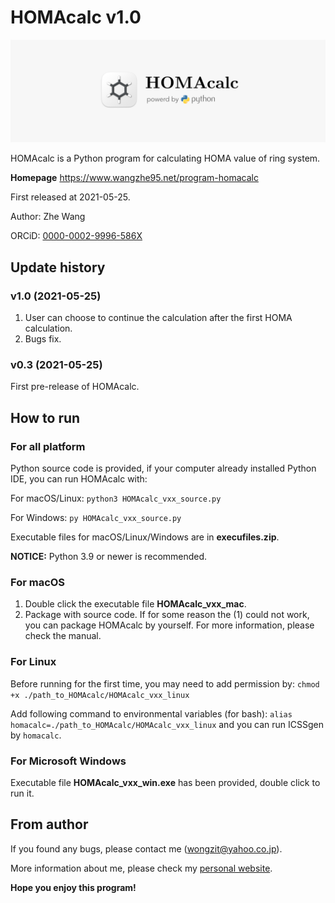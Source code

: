 # HOMAcalc v1.0
![HOMAcalc_icon](HOMAcalc_icon.png)

HOMAcalc is a Python program for calculating HOMA value of ring system.

**Homepage** https://www.wangzhe95.net/program-homacalc

First released at 2021-05-25.

Author: Zhe Wang

ORCiD: [0000-0002-9996-586X](https://orcid.org/0000-0002-9996-586X)

## Update history
### v1.0 (2021-05-25)
1. User can choose to continue the calculation after the first HOMA calculation.
2. Bugs fix.

### v0.3 (2021-05-25)
First pre-release of HOMAcalc.

## How to run
### For all platform
Python source code is provided, if your computer already installed Python IDE, you can run HOMAcalc with:

For macOS/Linux: `python3 HOMAcalc_vxx_source.py`

For Windows: `py HOMAcalc_vxx_source.py`

Executable files for macOS/Linux/Windows are in **execufiles.zip**.

**NOTICE:** Python 3.9 or newer is recommended.

### For macOS
1. Double click the executable file **HOMAcalc_vxx_mac**.
2. Package with source code. If for some reason the (1) could not work, you can package 
HOMAcalc by yourself. For more information, please check the manual.

### For Linux
Before running for the first time, you may need to add permission by:
`chmod +x ./path_to_HOMAcalc/HOMAcalc_vxx_linux`

Add following command to environmental variables (for bash):
`alias homacalc=./path_to_HOMAcalc/HOMAcalc_vxx_linux`
and you can run ICSSgen by `homacalc`.

### For Microsoft Windows
Executable file **HOMAcalc_vxx_win.exe** has been provided, double click to run it.

## From author
If you found any bugs, please contact me (wongzit@yahoo.co.jp).

More information about me, please check my [personal website](https://www.wangzhe95.net).

 **Hope you enjoy this program!**

